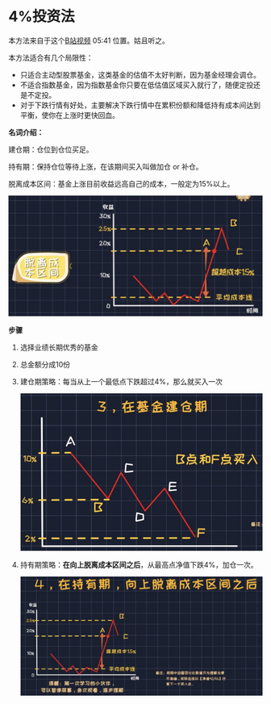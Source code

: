 # 4%投资法

本方法来自于这个[B站视频][1] 05:41 位置。姑且听之。

本方法适合有几个局限性：

* 只适合主动型股票基金，这类基金的估值不太好判断，因为基金经理会调仓。
* 不适合指数基金，因为指数基金你只要在低估值区域买入就行了，随便定投还是不定投。
* 对于下跌行情有好处，主要解决下跌行情中在累积份额和降低持有成本间达到平衡，使你在上涨时更快回血。

**名词介绍：**

建仓期：仓位到仓位买足。

持有期：保持仓位等待上涨，在该期间买入叫做加仓 or 补仓。

脱离成本区间：基金上涨目前收益远高自己的成本，一般定为15%以上。

![](4-pct/escape-cost.jpg)

**步骤**

1. 选择业绩长期优秀的基金

2. 总金额分成10份

3. 建仓期策略：每当从上一个最低点下跌超过4%，那么就买入一次

   ![](4-pct/step-3.jpg)

4. 持有期策略：**在向上脱离成本区间之后**，从最高点净值下跌4%，加仓一次。

   ![](4-pct/step-4.jpg)


[1]: https://www.bilibili.com/video/BV1gQ4y1r71v

